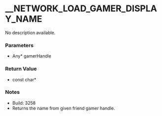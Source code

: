 # __NETWORK_LOAD_GAMER_DISPLAY_NAME

No description available.

### Parameters
* Any* gamerHandle

### Return Value
* const char*

### Notes
* Build: 3258
* Returns the name from given friend gamer handle.

